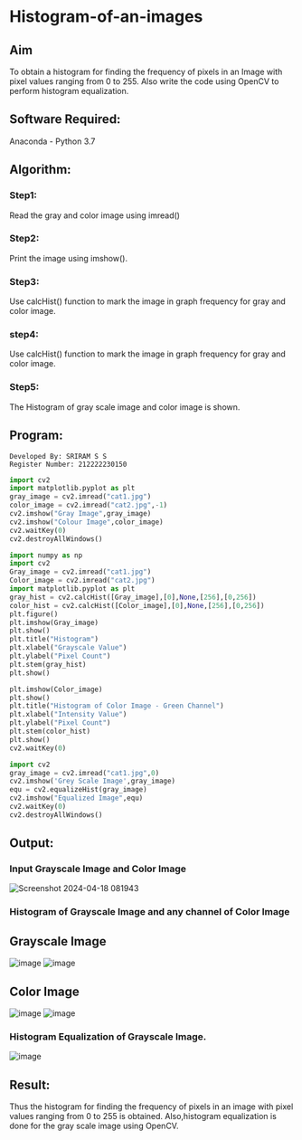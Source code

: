 # Histogram-of-an-images
## Aim
To obtain a histogram for finding the frequency of pixels in an Image with pixel values ranging from 0 to 255. Also write the code using OpenCV to perform histogram equalization.

## Software Required:
Anaconda - Python 3.7

## Algorithm:
### Step1:
Read the gray and color image using imread()

### Step2:
Print the image using imshow().



### Step3:
Use calcHist() function to mark the image in graph frequency for gray and color image.

### step4:
Use calcHist() function to mark the image in graph frequency for gray and color image.

### Step5:
The Histogram of gray scale image and color image is shown.


## Program:
```
Developed By: SRIRAM S S
Register Number: 212222230150
```
```python
import cv2
import matplotlib.pyplot as plt
gray_image = cv2.imread("cat1.jpg")
color_image = cv2.imread("cat2.jpg",-1)
cv2.imshow("Gray Image",gray_image)
cv2.imshow("Colour Image",color_image)
cv2.waitKey(0)
cv2.destroyAllWindows()
```
```python
import numpy as np
import cv2
Gray_image = cv2.imread("cat1.jpg")
Color_image = cv2.imread("cat2.jpg")
import matplotlib.pyplot as plt
gray_hist = cv2.calcHist([Gray_image],[0],None,[256],[0,256])
color_hist = cv2.calcHist([Color_image],[0],None,[256],[0,256])
plt.figure()
plt.imshow(Gray_image)
plt.show()
plt.title("Histogram")
plt.xlabel("Grayscale Value")
plt.ylabel("Pixel Count")
plt.stem(gray_hist)
plt.show()
```
```python
plt.imshow(Color_image)
plt.show()
plt.title("Histogram of Color Image - Green Channel")
plt.xlabel("Intensity Value")
plt.ylabel("Pixel Count")
plt.stem(color_hist)
plt.show()
cv2.waitKey(0)
```
```python
import cv2
gray_image = cv2.imread("cat1.jpg",0)
cv2.imshow('Grey Scale Image',gray_image)
equ = cv2.equalizeHist(gray_image)
cv2.imshow("Equalized Image",equ)
cv2.waitKey(0)
cv2.destroyAllWindows()
```
## Output:
### Input Grayscale Image and Color Image

![Screenshot 2024-04-18 081943](https://github.com/Augustine0306/Histogram-of-an-images/assets/119404460/55fa6553-3d13-490a-8c92-a52a0664d2d8)


### Histogram of Grayscale Image and any channel of Color Image
## Grayscale Image

![image](https://github.com/Augustine0306/Histogram-of-an-images/assets/119404460/5f80a875-7088-4817-869b-2d86b139b425)
![image](https://github.com/Augustine0306/Histogram-of-an-images/assets/119404460/07cb8a4f-1255-42a5-bd2a-d9a2ce67fde8)

## Color Image
![image](https://github.com/Augustine0306/Histogram-of-an-images/assets/119404460/6e76a2e1-59dc-490f-a8eb-866be423b025)
![image](https://github.com/Augustine0306/Histogram-of-an-images/assets/119404460/a6d3c736-7d93-49bf-85b5-4d1b16250174)


### Histogram Equalization of Grayscale Image.

![image](https://github.com/Augustine0306/Histogram-of-an-images/assets/119404460/c3f4fcc1-8d5a-423d-9ff3-87d185352a4c)

## Result: 
Thus the histogram for finding the frequency of pixels in an image with pixel values ranging from 0 to 255 is obtained. Also,histogram equalization is done for the gray scale image using OpenCV.
